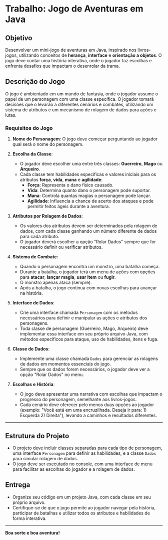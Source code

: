 # Trabalho: Jogo de Aventuras em Java

## Objetivo

Desenvolver um mini-jogo de aventuras em Java, inspirado nos livros-jogos, utilizando conceitos de **herança**, **interface** e **orientação a objetos**. O jogo deve contar uma história interativa, onde o jogador faz escolhas e enfrenta desafios que impactam o desenrolar da trama.

## Descrição do Jogo

O jogo é ambientado em um mundo de fantasia, onde o jogador assume o papel de um personagem com uma classe específica. O jogador tomará decisões que o levarão a diferentes cenários e combates, utilizando um sistema de atributos e um mecanismo de rolagem de dados para ações e lutas. 

### Requisitos do Jogo

1. **Nome do Personagem**: O jogo deve começar perguntando ao jogador qual será o nome do personagem.
  
2. **Escolha da Classe**:
   - O jogador deve escolher uma entre três classes: **Guerreiro**, **Mago** ou **Arqueiro**.
   - Cada classe tem habilidades específicas e valores iniciais para os atributos **força**, **vida**, **mana** e **agilidade**:
     - **Força**: Representa o dano físico causado.
     - **Vida**: Determina quanto dano o personagem pode suportar.
     - **Mana**: Controla quantas magias o personagem pode lançar.
     - **Agilidade**: Influencia a chance de acerto dos ataques e pode permitir feitos ágeis durante a aventura.

3. **Atributos por Rolagem de Dados**:
   - Os valores dos atributos devem ser determinados pela rolagem de dados, com cada classe ganhando um número diferente de dados para cada atributo.
   - O jogador deverá escolher a opção "Rolar Dados" sempre que for necessário definir ou verificar atributos.

4. **Sistema de Combate**:
   - Quando o personagem encontra um monstro, uma batalha começa.
   - Durante a batalha, o jogador terá um menu de ações com opções para **atacar**, **lançar magia**, **usar item** ou **fugir**.
   - O monstro apenas ataca (sempre).
   - Após a batalha, o jogo continua com novas escolhas para avançar na história.

5. **Interface de Dados**:
   - Crie uma interface chamada `Personagem` com os métodos necessários para definir e manipular as ações e atributos dos personagens.
   - Toda classe de personagem (Guerreiro, Mago, Arqueiro) deve implementar essa interface em seu próprio arquivo Java, com métodos específicos para ataque, uso de habilidades, itens e fuga.

6. **Classe de Dados**:
   - Implemente uma classe chamada `Dados` para gerenciar as rolagens de dados em momentos essenciais do jogo.
   - Sempre que os dados forem necessários, o jogador deve ver a opção "Rolar Dados" no menu.

7. **Escolhas e História**:
   - O jogo deve apresentar uma narrativa com escolhas que impactam o progresso do personagem, semelhante aos livros-jogos.
   - Cada cenário deve oferecer pelo menos duas opções ao jogador (exemplo: "Você está em uma encruzilhada. Deseja ir para: 1) Esquerda 2) Direita"), levando a caminhos e resultados diferentes.

---

## Estrutura do Projeto

- O projeto deve incluir classes separadas para cada tipo de personagem, uma interface `Personagem` para definir as habilidades, e a classe `Dados` para simular rolagem de dados.
- O jogo deve ser executado no console, com uma interface de menu para facilitar as escolhas do jogador e a rolagem de dados.

## Entrega

- Organize seu código em um projeto Java, com cada classe em seu próprio arquivo.
- Certifique-se de que o jogo permite ao jogador navegar pela história, participar de batalhas e utilizar todos os atributos e habilidades de forma interativa.

---

**Boa sorte e boa aventura!**
